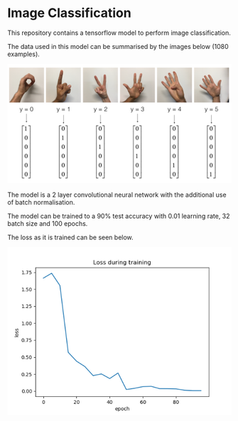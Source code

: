 # Image Classification

This repository contains a tensorflow model to perform image classification.

The data used in this model can be summarised by the images below (1080 examples).

![alt text](https://github.com/Tsdevendra1/Image-Classification/blob/master/Images/SIGNS.png)

The model is a 2 layer convolutional neural network with the additional use of batch normalisation.

The model can be trained to a 90% test accuracy with 0.01 learning rate, 32 batch size and 100 epochs. 

The loss as it is trained can be seen below.

![alt text](https://github.com/Tsdevendra1/Image-Classification/blob/master/Images/loss%20graph.png)
